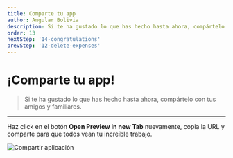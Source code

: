 ```yaml
---
title: Comparte tu app
author: Angular Bolivia
description: Si te ha gustado lo que has hecho hasta ahora, compártelo con tus amigos y familiares.
order: 13
nextStep: '14-congratulations'
prevStep: '12-delete-expenses'
---
```


# ¡Comparte tu app!

> Si te ha gustado lo que has hecho hasta ahora, compártelo con tus amigos y familiares.

---

Haz click en el botón **Open Preview in new Tab** nuevamente, copia la URL y comparte para que todos vean tu increíble trabajo.

![Compartir aplicación](/images/tutorial/share.png)
